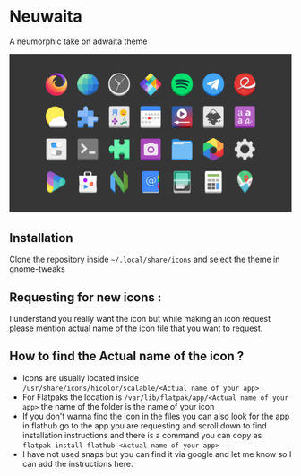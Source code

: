 # Neuwaita
A neumorphic take on adwaita theme

![icons showcase][showcase]                                                                                  

[showcase]: img/Showcase.png "Showcase image"

## Installation
Clone the repository inside `~/.local/share/icons` and select the theme in gnome-tweaks

## Requesting for new icons :
I understand you really want the icon but while making an icon request please mention actual name of the icon file that you want to request.

## How to find the **Actual name** of the icon ?
* Icons are usually located inside `/usr/share/icons/hicolor/scalable/<Actual name of your app>`
* For Flatpaks the location is `/var/lib/flatpak/app/<Actual name of your app>` the name of the folder is the name of your icon
* If you don't wanna find the icon in the files you can also look for the app in flathub go to the app you are requesting and scroll down to find installation instructions and there is a command you can copy as `flatpak install flathub <Actual name of your app>`
* I have not used snaps but you can find it via google and let me know so I can add the instructions here.
